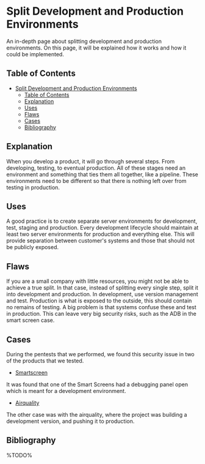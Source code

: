 # Split Development and Production Environments

An in-depth page about splitting development and production environments. On this page, it will be explained how it works and how it could be implemented.

## Table of Contents

- [Split Development and Production Environments](#split-development-and-production-environments)
  - [Table of Contents](#table-of-contents)
  - [Explanation](#explanation)
  - [Uses](#uses)
  - [Flaws](#flaws)
  - [Cases](#cases)
  - [Bibliography](#bibliography)

## Explanation

When you develop a product, it will go through several steps. From developing, testing, to eventual production. All of these stages need an environment and something that ties them all together, like a pipeline. These environments need to be different so that there is nothing left over from testing in production.

## Uses

A good practice is to create separate server environments for development, test, staging and production. Every development lifecycle should maintain at least two server environments for production and everything else. This will provide separation between customer's systems and those that should not be publicly exposed.

## Flaws

If you are a small company with little resources, you might not be able to achieve a true split. In that case, instead of splitting every single step, split it into development and production. In development, use version management and test. Production is what is exposed to the outside, this should contain no remains of testing. A big problem is that systems confuse these and test in production. This can leave very big security risks, such as the ADB in the smart screen case.

## Cases

During the pentests that we performed, we found this security issue in two of the products that we tested.

- [Smartscreen](cases/smartscreen#Vulnerabilities)
  
It was found that one of the Smart Screens had a debugging panel open which is meant for a development environment.

- [Airquality](cases/airquality#Vulnerabilities)

The other case was with the airquality, where the project was building a development version, and pushing it to production.

## Bibliography

%TODO%
